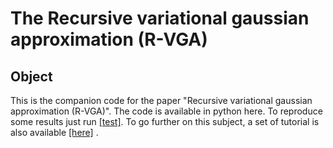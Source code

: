 # The Recursive variational gaussian approximation (R-VGA)

## Object

This is the companion code for the paper "Recursive variational gaussian approximation (R-VGA)". The code is available in python here. To reproduce some results just run [[test]][2]. To go further on this subject, a set of tutorial is also available [[here]][2] . 

[1]: ./test.py
[2]: ./Tutorial/README.md
